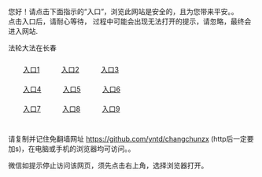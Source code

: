 您好！请点击下面指示的“入口”，浏览此网站是安全的，且为您带来平安。。 <br/>
点击入口后，请耐心等待， 过程中可能会出现无法打开的提示，请忽略，最终会进入网站. </br>

法轮大法在长春<br/>
<div style="padding:10px"><a style="margin:20px" target="_blank" href="https://d2c1tm4xlpz1bc.cloudfront.net/2Qpsp?eknezpwk" id="ccLink1" rel="nofollow">入口1</a> <a target="_blank" style="margin:20px" href="https://dvjpqepe4z34m.cloudfront.net/2Qpsp?qavbnsgr" id="ccLink2" rel="nofollow">入口2</a> <a style="margin:20px" target="_blank" href="https://d3j3uh1uwcguao.cloudfront.net/2Qpsp?celjyhjl" id="ccLink3" rel="nofollow">入口3</a></div>

<div style="padding:10px" ><a style="margin:20px" target="_blank" href="https://d2c1tm4xlpz1bc.cloudfront.net/2Qpsp?eknezpwk" id="ccLink4" rel="nofollow">入口4</a> <a style="margin:20px" href="https://dvjpqepe4z34m.cloudfront.net/2Qpsp?qavbnsgr" target="_blank" id="ccLink5" rel="nofollow">入口5</a> <a style="margin:20px" href="https://d3j3uh1uwcguao.cloudfront.net/2Qpsp?celjyhjl" target="_blank" id="ccLink6" rel="nofollow">入口6</a></div>

<div style="padding:10px"><a style="margin:20px" target="_blank" href="https://d2c1tm4xlpz1bc.cloudfront.net/2Qpsp?eknezpwk" id="ccLink7" rel="nofollow">入口7</a> <a style="margin:20px" href="https://dvjpqepe4z34m.cloudfront.net/2Qpsp?qavbnsgr" target="_blank" id="ccLink8" rel="nofollow">入口8</a> <a style="margin:20px" target="_blank" href="https://d3j3uh1uwcguao.cloudfront.net/2Qpsp?celjyhjl" id="ccLink9" rel="nofollow">入口9</a></div>

<br/>



请复制并记住免翻墙网址 https://github.com/yntd/changchunzx (http后一定要加s)，在电脑或手机的浏览器均可访问。。<br/>

微信如提示停止访问该网页，须先点击右上角，选择浏览器打开。
